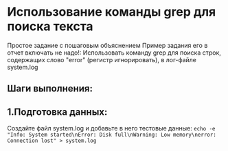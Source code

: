 # Использование команды grep для поиска текста
Простое задание с пошаговым объяснением
Пример задания его в отчет включать не надо!:
Использовать команду grep для поиска строк, содержащих слово "error" (регистр игнорировать), в лог-файле system.log

## Шаги выполнения:

## 1.Подготовка данных:
Создайте файл system.log и добавьте в него тестовые данные:
`echo -e "Info: System started\nError: Disk full\nWarning: Low memory\nerror: Connection lost" > system.log`
